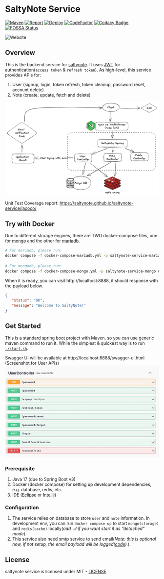 # SaltyNote Service

[![Maven](https://github.com/SaltyNote/saltynote-service/actions/workflows/maven.yml/badge.svg)](https://github.com/SaltyNote/saltynote-service/actions/workflows/maven.yml)
[![Report](https://github.com/SaltyNote/saltynote-service/actions/workflows/report.yml/badge.svg)](https://github.com/SaltyNote/saltynote-service/actions/workflows/report.yml)
[![Deploy](https://github.com/SaltyNote/saltynote-service/actions/workflows/deploy-prod.yml/badge.svg)](https://github.com/SaltyNote/saltynote-service/actions/workflows/deploy-prod.yml)
[![CodeFactor](https://www.codefactor.io/repository/github/saltynote/saltynote-service/badge)](https://www.codefactor.io/repository/github/saltynote/saltynote-service)
[![Codacy Badge](https://app.codacy.com/project/badge/Grade/406f90655dd44f12a6107bbfbf4c2c45)](https://app.codacy.com/gh/SaltyNote/saltynote-service/dashboard?utm_source=gh&utm_medium=referral&utm_content=&utm_campaign=Badge_grade)
[![FOSSA Status](https://app.fossa.com/api/projects/git%2Bgithub.com%2FSaltyNote%2Fsaltynote-service.svg?type=shield)](https://app.fossa.com/projects/git%2Bgithub.com%2FSaltyNote%2Fsaltynote-service?ref=badge_shield)

![Website](https://img.shields.io/website?label=service&url=https%3A%2F%2Fapi.saltynote.com)

## Overview

This is the backend service for [saltynote](https://saltynote.com). It
uses [JWT](https://auth0.com/docs/tokens/json-web-tokens) for authentication(`access token` & `refresh token`). As high-level, this service provides
APIs for:

1. User (signup, login, token refresh, token cleanup, password reset, account delete)
2. Note (create, update, fetch and delete)

![overview](./docs/images/overview.png)

Unit Test Coverage report: https://saltynote.github.io/saltynote-service/jacoco/

## Try with Docker

Due to different storage engines, there are TWO docker-compose files, one for [mongo](./script/docker-compose-mongo.yml) and the other
for [mariadb](./script/docker-compose-mariadb.yml).
```bash
# For mariadb, please run:
docker compose -f docker-compose-mariadb.yml -p saltynote-service-mariadb up

# For mongodb, please run:
docker compose -f docker-compose-mongo.yml -p saltynote-service-mongo up
```

When it is ready, you can visit http://localhost:8888, it should response with the payload below.
```json
{
   "status": "OK",
   "message": "Welcome to SaltyNote!"
}
```


## Get Started

This is a standard spring boot project with Maven, so you can use generic maven command to run it. While the simplest &
quickest way is to run [`./start.sh`](./start.sh).

Swagger UI will be available at http://localhost:8888/swagger-ui.html (Screenshot for User APIs)
![swagger-ui](./docs/images/swagger-ui.jpg)

### Prerequisite

1. Java 17 (due to Spring Boot v3)
2. Docker (docker compose) for setting up development dependencies, e.g. database, redis, etc.
3. IDE ([Eclipse](https://www.eclipse.org/) or [Intellij](https://www.jetbrains.com/idea/))

### Configuration

1. The service relies on database to store `user` and `note` information. In development env, you can run `docker compose up`
   to start `mongo(storage)` and `redis(cache)` locally(*add `-d` if you want start it as “detached” mode*).
2. This service also need smtp service to send email(*Note: this is optional now, if not setup, the email payload will
   be logged([code](src/main/java/com/saltynote/service/event/EmailEventListener.java#L50-L55)).*).

## License

saltynote service is licensed under MIT - [LICENSE](./LICENSE)
